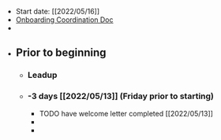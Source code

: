 - Start date: [[2022/05/16]]
- [Onboarding Coordination Doc](https://docs.google.com/document/d/15tDZoP5qLXI5K8ldlPVbH4TW52NJqwWVSps1kBt8OK0/edit#heading=h.a0timl600que)
-
- ## Prior to beginning
	- ### Leadup
	- ### -3 days [[2022/05/13]] (Friday prior to starting)
		- TODO have welcome letter completed [[2022/05/13]]
		-
		-